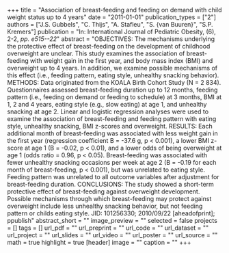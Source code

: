 +++
title = "Association of breast-feeding and feeding on demand with child weight status up to 4 years"
date = "2011-01-01"
publication_types = ["2"]
authors = ["J.S. Gubbels", "C. Thijs", "A. Stafleu", "S. {van Buuren}", "S.P. Kremers"]
publication = "In: International Journal of Pediatric Obesity, (6), 2-2, _pp. e515--22_"
abstract = "OBJECTIVES: The mechanisms underlying the protective effect of breast-feeding on the development of childhood overweight are unclear. This study examines the association of breast-feeding with weight gain in the first year, and body mass index (BMI) and overweight up to 4 years. In addition, we examine possible mechanisms of this effect (i.e., feeding pattern, eating style, unhealthy snacking behavior). METHODS: Data originated from the KOALA Birth Cohort Study (N = 2 834). Questionnaires assessed breast-feeding duration up to 12 months, feeding pattern (i.e., feeding on demand or feeding to schedule) at 3 months, BMI at 1, 2 and 4 years, eating style (e.g., slow eating) at age 1, and unhealthy snacking at age 2. Linear and logistic regression analyses were used to examine the association of breast-feeding and feeding pattern with eating style, unhealthy snacking, BMI z-scores and overweight. RESULTS: Each additional month of breast-feeding was associated with less weight gain in the first year (regression coefficient B = -37.6 g, p < 0.001), a lower BMI z-score at age 1 (B = -0.02, p < 0.01), and a lower odds of being overweight at age 1 (odds ratio = 0.96, p < 0.05). Breast-feeding was associated with fewer unhealthy snacking occasions per week at age 2 (B = -0.19 for each month of breast-feeding, p < 0.001), but was unrelated to eating style. Feeding pattern was unrelated to all outcome variables after adjustment for breast-feeding duration. CONCLUSIONS: The study showed a short-term protective effect of breast-feeding against overweight development. Possible mechanisms through which breast-feeding may protect against overweight include less unhealthy snacking behavior, but not feeding pattern or childs eating style. JID: 101256330; 2010/09/22 [aheadofprint]; ppublish"
abstract_short = ""
image_preview = ""
selected = false
projects = []
tags = []
url_pdf = ""
url_preprint = ""
url_code = ""
url_dataset = ""
url_project = ""
url_slides = ""
url_video = ""
url_poster = ""
url_source = ""
math = true
highlight = true
[header]
image = ""
caption = ""
+++
